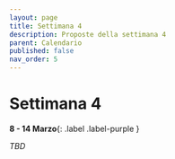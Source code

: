 ```yaml
---
layout: page
title: Settimana 4
description: Proposte della settimana 4
parent: Calendario
published: false
nav_order: 5
---
```


# Settimana 4

**8 - 14 Marzo**{: .label .label-purple }

_TBD_


